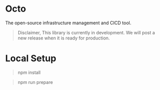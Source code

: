 # Octo
The open-source infrastructure management and CICD tool.

> Disclaimer,
> This library is currently in development.
> We will post a new release when it is ready for production. 

# Local Setup
> npm install

> npm run prepare
